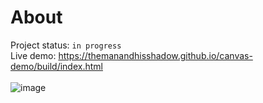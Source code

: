 # About
Project status: `in progress` <br>
Live demo: https://themanandhisshadow.github.io/canvas-demo/build/index.html
<br>
<br>
![image](https://github.com/user-attachments/assets/8c90d4ac-c65d-431b-be35-1fe8611f9ccb)
